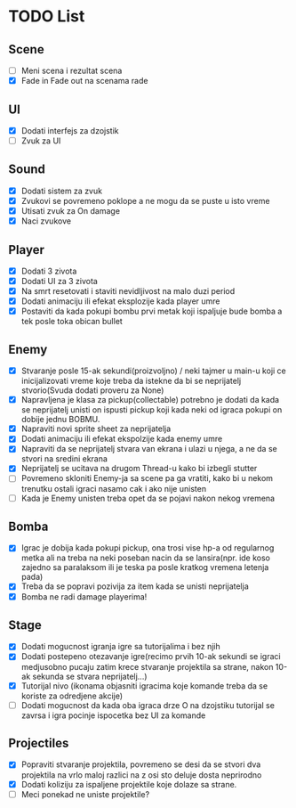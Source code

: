 # TODO List

## Scene
- [ ] Meni scena i rezultat scena
- [x] Fade in Fade out na scenama rade

## UI
- [x] Dodati interfejs za dzojstik
- [ ] Zvuk za UI

## Sound
- [x] Dodati sistem za zvuk
- [x] Zvukovi se povremeno poklope a ne mogu da se puste u isto vreme
- [x] Utisati zvuk za On damage
- [x] Naci zvukove 

## Player
- [x] Dodati 3 zivota
- [x] Dodati UI za 3 zivota 
- [x] Na smrt resetovati i staviti nevidljivost na malo duzi period 
- [x] Dodati animaciju ili efekat eksplozije kada player umre
- [x] Postaviti da kada pokupi bombu prvi metak koji ispaljuje bude bomba a tek posle toka obican bullet

## Enemy
- [x] Stvaranje posle 15-ak sekundi(proizvoljno) / neki tajmer u main-u koji ce inicijalizovati vreme koje treba da istekne da bi se neprijatelj stvorio(Svuda dodati proveru za None)
- [x] Napravljena je klasa za pickup(collectable) potrebno je dodati da kada se neprijatelj unisti on ispusti pickup koji kada neki od igraca pokupi on dobije jednu BOBMU.
- [x] Napraviti novi sprite sheet za neprijatelja
- [x] Dodati animaciju ili efekat ekspolzije kada enemy umre
- [x] Napraviti da se neprijatelj stvara van ekrana i ulazi u njega, a ne da se stvori na sredini ekrana
- [x] Neprijatelj se ucitava na drugom Thread-u kako bi izbegli stutter
- [ ] Povremeno skloniti Enemy-ja sa scene pa ga vratiti, kako bi u nekom trenutku ostali igraci nasamo cak i ako nije unisten
- [ ] Kada je Enemy unisten treba opet da se pojavi nakon nekog vremena

## Bomba
- [x] Igrac je dobija kada pokupi pickup, ona trosi vise hp-a od regularnog metka ali na treba na neki poseban nacin da se lansira(npr. ide koso zajedno sa paralaksom ili je teska pa posle kratkog vremena letenja pada)
- [x] Treba da se popravi pozivija za item kada se unisti neprijatelja
- [x] Bomba ne radi damage playerima!

## Stage
- [x] Dodati mogucnost igranja igre sa tutorijalima i bez njih
- [x] Dodati postepeno otezavanje igre(recimo prvih 10-ak sekundi se igraci medjusobno pucaju zatim krece stvaranje projektila sa strane, nakon 10-ak sekunda se stvara neprijatelj...)
- [x] Tutorijal nivo (ikonama objasniti igracima koje komande treba da se koriste za odredjene akcije)
- [ ] Dodati mogucnost da kada oba igraca drze O na dzojstiku tutorijal se zavrsa i igra pocinje ispocetka bez UI za komande

## Projectiles
- [x] Popraviti stvaranje projektila, povremeno se desi da se stvori dva projektila na vrlo maloj razlici na z osi sto deluje dosta neprirodno
- [x] Dodati koliziju za ispaljene projektile koje dolaze sa strane.
- [ ] Meci ponekad ne uniste projektile?